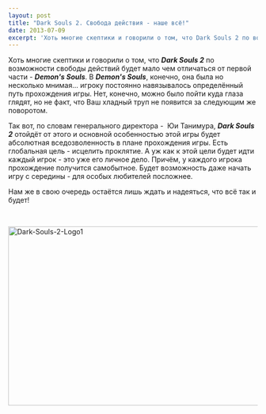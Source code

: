 ```yaml
---
layout: post
title: "Dark Souls 2. Свобода действия - наше всё!"
date: 2013-07-09
excerpt: 'Хоть многие скептики и говорили о том, что Dark Souls 2 по возможности свободы действий будет мало чем отличаться от первой части - Demon&#39;s Souls. В Demon&#39;s Souls, конечно, она была но несколько мнимая... игроку постоянно навязывалось определённый путь прохождения игры...'
---
```


Хоть многие скептики и говорили о том, что <em><strong>Dark Souls 2</strong></em> по возможности свободы действий будет мало чем отличаться от первой части - <em><strong>Demon's Souls</strong></em>. В <em><strong>Demon's Souls</strong></em>, конечно, она была но несколько мнимая... игроку постоянно навязывалось определённый путь прохождения игры. Нет, конечно, можно было пойти куда глаза глядят, но не факт, что Ваш хладный труп не появится за следующим же поворотом.

Так вот, по словам генерального директора -  Юи Танимура, <em><strong>Dark Souls 2</strong></em> отойдёт от этого и основной особенностью этой игры будет абсолютная вседозволенность в плане прохождения игры. Есть глобальная цель - исцелить проклятие. А уж как к этой цели будет идти каждый игрок - это уже его личное дело. Причём, у каждого игрока прохождение получится самобытное. Будет возможность даже начать игру с середины - для особых любителей посложнее.

Нам же в свою очередь остаётся лишь ждать и надеяться, что всё так и будет!

&nbsp;

<a href="http://gamersoul.ru/wp-content/uploads/2013/07/Dark-Souls-2-Logo1.jpg"><img class="size-full wp-image-2852 aligncenter" alt="Dark-Souls-2-Logo1" src="http://gamersoul.ru/wp-content/uploads/2013/07/Dark-Souls-2-Logo1.jpg" width="694" height="362" /></a>